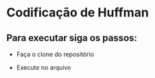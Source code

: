 # Codificação de Huffman

## Para executar siga os passos:

- Faça o clone do repositório

- Execute no arquivo
